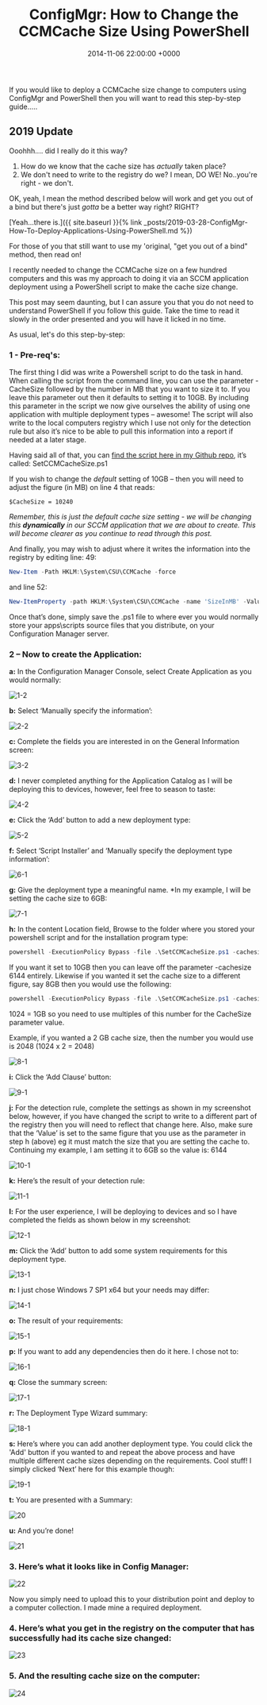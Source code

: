 ﻿---
layout: post
title:  "ConfigMgr: How to Change the CCMCache Size Using PowerShell"
date:   2014-11-06 22:00:00 +0000
categories: ConfigMgr
tags: [configmgr, powershell, posh, ccmcache]
---

If you would like to deploy a CCMCache size change to computers using ConfigMgr and PowerShell then you will want to read this step-by-step guide..…



## 2019 Update
Ooohhh.... did I really do it this way?  

1. How do we know that the cache size has *actually* taken place?
2. We don't need to write to the registry do we?  I mean,  DO WE! No..you're right - we don't.

OK, yeah, I mean the method described below will work and get you out of a bind but there's just *gotta* be a better way right? RIGHT?

[Yeah...there is.]({{ site.baseurl }}{% link _posts/2019-03-28-ConfigMgr-How-To-Deploy-Applications-Using-PowerShell.md %})

For those of you that still want to use my 'original, "get you out of a bind" method, then read on!


I recently needed to change the CCMCache size on a few hundred computers and this was my approach to doing it via an SCCM application deployment using a PowerShell script to make the cache size change.

This post may seem daunting, but I can assure you that you do not need to understand PowerShell if you follow this guide.  Take the time to read it slowly in the order presented and you will have it licked in no time.

As usual, let's do this step-by-step:

### 1 - Pre-req's:
The first thing I did was write a Powershell script to do the task in hand.  When calling the script from the command line, you can use the parameter -CacheSize followed by the number in MB that you want to size it to.  If you leave this parameter out then it defaults to setting it to 10GB.  By including this parameter in the script we now give ourselves the ability of using one application with multiple deployment types – awesome!   The script will also write to the local computers registry which I use not only for the detection rule but also it’s nice to be able to pull this information into a report if needed at a later stage.

Having said all of that, you can [find the script here in my Github repo](https://github.com/ozthe2/Powershell/blob/master/SCCM/SetCCMCacheSize), it’s called: SetCCMCacheSize.ps1

If you wish to change the *default* setting of 10GB  – then you will need to adjust the figure (in MB) on line 4 that reads:

`$CacheSize = 10240`

*Remember, this is just the default cache size setting - we will be changing this **dynamically** in our SCCM application that we are about to create.  This will become clearer as you continue to read through this post.*

And finally, you may wish to adjust where it writes the information into the registry by editing line: 49:

```powershell
New-Item -Path HKLM:\System\CSU\CCMCache -force
```

and line 52:

```powershell
New-ItemProperty -path HKLM:\System\CSU\CCMCache -name 'SizeInMB' -Value $Size -PropertyType string -force
```

Once that’s done, simply save the .ps1 file to where ever you would normally store your apps\scripts source files that you distribute, on your Configuration Manager server.

### 2 – Now to create the Application:

**a:** In the Configuration Manager Console, select Create Application as you would normally:

![1-2](/assets/images/1-2.PNG)

**b:** Select ‘Manually specify the information’:

![2-2](/assets/images/2-2.PNG)

**c:** Complete the fields you are interested in on the General Information screen:

![3-2](/assets/images/3-2.PNG)

**d:** I never completed anything for the Application Catalog as I will be deploying this to devices, however, feel free to season to taste:

![4-2](/assets/images/4-2.PNG)

**e:** Click the ‘Add’ button to add a new deployment type:

![5-2](/assets/images/5-2.PNG)

**f:** Select ‘Script Installer’ and ‘Manually specify the deployment type information’:

![6-1](/assets/images/6-1.PNG)

**g:** Give the deployment type a meaningful name.  *In my example, I will be setting the cache size to 6GB:

![7-1](/assets/images/7-1.PNG)

**h:** In the content Location field, Browse to the folder where you stored your powershell script and for the installation program type:

```powershell
powershell -ExecutionPolicy Bypass -file .\SetCCMCacheSize.ps1 -cachesize 6144
```

If you want it set to 10GB then you can leave off the parameter -cachesize 6144 entirely.  Likewise if you wanted it set the cache size to a different figure, say 8GB then you would use the following:

```powershell
powershell -ExecutionPolicy Bypass -file .\SetCCMCacheSize.ps1 -cachesize 8192
```

1024 = 1GB so you need to use multiples of this number for the CacheSize parameter value.

Example, if you wanted a 2 GB cache size, then the number you would use is 2048
(1024 x 2 = 2048)

![8-1](/assets/images/8-1.PNG)

**i:** Click the ‘Add Clause’ button:

![9-1](/assets/images/9-1.PNG)

**j:** For the detection rule, complete the settings as shown in my screenshot below, however, if you have changed the script to write to a different part of the registry then you will need to reflect that change here.  Also, make sure that the ‘Value’ is set to the same figure that you use as the parameter in step h (above) eg it must match the size that you are setting the cache to.  Continuing my example, I am setting it to 6GB so the value is: 6144

![10-1](/assets/images/10-1.PNG)

**k:** Here’s the result of your detection rule:

![11-1](/assets/images/11-1.PNG)

**l:** For the user experience, I will be deploying to devices and so I have completed the fields as shown below in my screenshot:

![12-1](/assets/images/12-1.PNG)

**m:** Click the ‘Add’ button to add some system requirements for this deployment type.

![13-1](/assets/images/13-1.PNG)

**n:**  I just chose Windows 7 SP1 x64 but your needs may differ:

![14-1](/assets/images/14-1.PNG)

**o:** The result of your requirements:

![15-1](/assets/images/15-1.PNG)

**p:** If you want to add any dependencies then do it here.  I chose not to:

![16-1](/assets/images/16-1.PNG)

**q:** Close the summary screen:

![17-1](/assets/images/17-1.PNG)

**r:**  The Deployment Type Wizard summary:

![18-1](/assets/images/18-1.PNG)

**s:** Here’s where you can add another deployment type.  You could click the 'Add' button if you wanted to and repeat the above process and have multiple different cache sizes depending on the requirements.  Cool stuff! I simply clicked ‘Next’ here for this example though:

![19-1](/assets/images/19-1.PNG)

**t:** You are presented with a Summary:

![20](/assets/images/20.PNG)

**u:** And you’re done!

![21](/assets/images/21.PNG)

### 3.  Here’s what it looks like in Config Manager:

![22](/assets/images/22.PNG)

Now you simply need to upload this to your distribution point and deploy to a computer collection.  I made mine a required deployment.

### 4.  Here’s what you get in the registry on the computer that has successfully had its cache size changed:

![23](/assets/images/23.PNG)

### 5. And the resulting cache size on the computer:

![24](/assets/images/24.PNG)